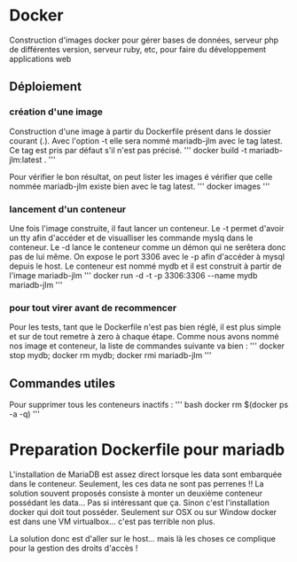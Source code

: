 # Docker
Construction d'images docker pour gérer bases de données, serveur php de différentes version, serveur ruby, etc, pour faire du développement applications web

## Déploiement
### création d'une image
Construction d'une image à partir du Dockerfile présent dans le dossier courant (.). Avec l'option -t elle sera nommé mariadb-jlm avec le tag latest. Ce tag est pris par défaut s'il n'est pas précisé.
'''
docker build -t mariadb-jlm:latest .
'''

Pour vérifier le bon résultat, on peut lister les images é vérifier que celle nommée mariadb-jlm existe bien avec le tag latest.
'''
docker images
'''

### lancement d'un conteneur
Une fois l'image construite, il faut lancer un conteneur. Le -t permet d'avoir un tty afin d'accéder et de visualliser les commande myslq dans le conteneur. Le -d lance le conteneur comme un démon qui ne serêtera donc pas de lui même. On expose le port 3306 avec le -p afin d'accéder à mysql depuis le host. Le conteneur est nommé mydb et il est construit à partir de l'image mariadb-jlm
'''
docker run -d -t -p 3306:3306 --name mydb mariadb-jlm
'''

### pour tout virer avant de recommencer
Pour les tests, tant que le Dockerfile n'est pas bien réglé, il est plus simple et sur de tout remetre à zero à chaque étape. Comme nous avons nommé nos image et conteneur, la liste de commandes suivante va bien :
'''
docker stop mydb; docker rm mydb; docker rmi mariadb-jlm
'''

## Commandes utiles
Pour supprimer tous les conteneurs inactifs :
''' bash
docker rm $(docker ps -a -q)
'''

# Preparation Dockerfile pour mariadb
L'installation de MariaDB est assez direct lorsque les data sont embarquée dans le conteneur. Seulement, les ces data ne sont pas perrenes !!
La solution souvent proposés consiste à monter un deuxième conteneur possédant les data... Pas si intéressant que ça. Sinon c'est l'installation docker qui doit tout posséder. Seulement sur OSX ou sur Window docker est dans une VM virtualbox... c'est pas terrible non plus.

La solution donc est d'aller sur le host... mais là les choses ce complique pour la gestion des droits d'accès !

